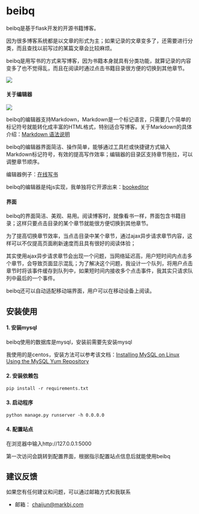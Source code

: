 # beibq

beibq是基于flask开发的开源书籍博客。

因为很多博客系统都是以文章的形式为主；如果记录的文章变多了，还需要进行分类，而且查找以前写过的某篇文章会比较麻烦。

beibq是用写书的方式来写博客，因为书籍本身就具有分类功能，就算记录的内容变多了也不觉得乱，而且在阅读时通过点击书籍目录很方便的切换到其他章节。

![](http://uploadimg.markbj.com/static/resource/image/book/f66e396e077511e8a4ac00163e13356e.png)

#### 关于编辑器

![](http://uploadimg.markbj.com/static/resource/image/book/eaa4d28c077511e8a4ac00163e13356e.png)

beibq的编辑器支持Markdown，Markdown是一个标记语言，只需要几个简单的标记符号就能转化成丰富的HTML格式，特别适合写博客。关于Markdown的具体介绍：[Markdown 语法说明](https://www.appinn.com/markdown/)

beibq的编辑器界面简洁、操作简单，能够通过工具栏或快捷键方式输入Markdown标记符号，有效的提高写作效率；编辑器的目录区支持章节拖拉，可以调整章节顺序。

编辑器例子：[在线写书](https://www.beibq.cn/bookeditor/book)

beibq的编辑器是纯js实现，我单独将它开源出来：[bookeditor](https://github.com/chaijunit/bookeditor)

#### 界面

beibq的界面简洁、美观、易用。阅读博客时，就像看书一样，界面包含书籍目录；这样只要点击目录的某个章节就能很方便切换到其他章节。

为了提高切换章节效率，当点击目录中某个章节，通过ajax异步请求章节内容，这样可以不仅提高页面刷新速度而且具有很好的阅读体验；

其实使用ajax异步请求章节会出现一个问题，当网络延迟高，用户短时间内点击多个章节，会导致页面显示混乱；为了解决这个问题，我设计一个队列，将用户点击章节时将该事件缓存到队列中，如果短时间内接收多个点击事件，我其实只请求队列中最后的一个事件。

beibq还可以自动适配移动端界面，用户可以在移动设备上阅读。

## 安装使用

#### 1. 安装mysql

beibq使用的数据库是mysql，安装前需要先安装mysql

我使用的是centos，安装方法可以参考该文档：[Installing MySQL on Linux Using the MySQL Yum Repository](https://dev.mysql.com/doc/refman/5.7/en/linux-installation-yum-repo.html)

#### 2. 安装依赖包

```
pip install -r requirements.txt
```

#### 3. 启动程序

```
python manage.py runserver -h 0.0.0.0
```

#### 4. 配置站点
在浏览器中输入http://127.0.0.1:5000


第一次访问会跳转到配置界面，根据指示配置站点信息后就能使用beibq

## 建议反馈
如果您有任何建议和问题，可以通过邮箱方式和我联系

- 邮箱： chaijun@markbj.com


